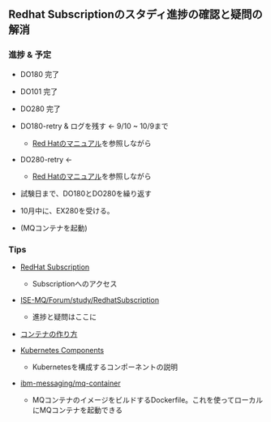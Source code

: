 
## Redhat Subscriptionのスタディ進捗の確認と疑問の解消

### 進捗 & 予定

- DO180 完了
- DO101 完了
- DO280 完了
- DO180-retry & ログを残す <- 9/10 ~ 10/9まで
    - [Red Hatのマニュアル](https://access.redhat.com/documentation/ja-jp/openshift_container_platform/4.5/)を参照しながら
- DO280-retry <- 
    - [Red Hatのマニュアル](https://access.redhat.com/documentation/ja-jp/openshift_container_platform/4.5/)を参照しながら
- 試験日まで、DO180とDO280を繰り返す

- 10月中に、EX280を受ける。
- (MQコンテナを起動)

### Tips

- [RedHat Subscription](https://rol.redhat.com/rol/app/)
    - Subscriptionへのアクセス

- [ISE-MQ/Forum/study/RedhatSubscription](https://github.ibm.com/ISE-MQ/Forum/tree/master/study/RedhatSubscription)
    - 進捗と疑問はここに

- [コンテナの作り方](https://www.slideshare.net/zembutsu/what-isdockerdoing)

- [Kubernetes Components](https://kubernetes.io/ja/docs/concepts/overview/components/)  
    - Kubernetesを構成するコンポーネントの説明

- [ibm-messaging/mq-container](https://github.com/ibm-messaging/mq-container)
    - MQコンテナのイメージをビルドするDockerfile。これを使ってローカルにMQコンテナを起動できる


